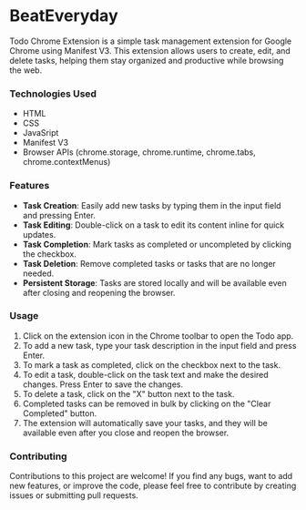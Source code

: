 # BeatEveryday
Todo Chrome Extension is a simple task management extension for Google Chrome using Manifest V3. This extension allows users to create, edit, and delete tasks, helping them stay organized and productive while browsing the web.

### Technologies Used
- HTML
- CSS
- JavaSript
- Manifest V3
- Browser APIs (chrome.storage, chrome.runtime, chrome.tabs, chrome.contextMenus)

### Features
- **Task Creation**: Easily add new tasks by typing them in the input field and pressing Enter.
- **Task Editing**: Double-click on a task to edit its content inline for quick updates.
- **Task Completion**: Mark tasks as completed or uncompleted by clicking the checkbox.
- **Task Deletion**: Remove completed tasks or tasks that are no longer needed.
- **Persistent Storage**: Tasks are stored locally and will be available even after closing and reopening the browser.

### Usage
1. Click on the extension icon in the Chrome toolbar to open the Todo app.
2. To add a new task, type your task description in the input field and press Enter.
3. To mark a task as completed, click on the checkbox next to the task.
4. To edit a task, double-click on the task text and make the desired changes. Press Enter to save the changes.
5. To delete a task, click on the "X" button next to the task.
6. Completed tasks can be removed in bulk by clicking on the "Clear Completed" button.
7. The extension will automatically save your tasks, and they will be available even after you close and reopen the browser.

### Contributing
Contributions to this project are welcome! If you find any bugs, want to add new features, or improve the code, please feel free to contribute by creating issues or submitting pull requests.
